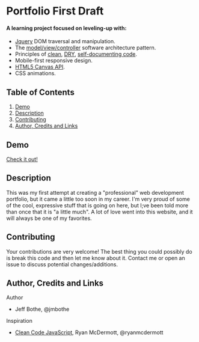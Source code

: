 # Portfolio First Draft

#### A learning project focused on leveling-up with:
* [Jquery](https://jquery.com/) DOM traversal and manipulation.
* The [model/view/controller](https://en.wikipedia.org/wiki/Model%E2%80%93view%E2%80%93controller) software architecture pattern.
* Principles of [clean](https://github.com/ryanmcdermott/clean-code-javascript), [DRY](https://en.wikipedia.org/wiki/Don%27t_repeat_yourself), [self-documenting code](https://en.wikipedia.org/wiki/Self-documenting_code).
* Mobile-first responsive design.
* [HTML5 Canvas API](https://developer.mozilla.org/en-US/docs/Web/API/Canvas_API).
* CSS animations.

## Table of Contents

1. [Demo](#demo)
2. [Description](#description)
4. [Contributing](#contributing)
5. [Author, Credits and Links](#author)

<a name="demo"/>

## Demo

[Check it out!](https://jmbothe.github.io/portfolio-old/)

<a name="description"/>

## Description

This was my first attempt at creating a "professional" web development portfolio, but it came a little too soon in my career. I'm very proud of some of the cool, expressive stuff that is going on here, but I;ve been told more than once that it is "a little much". A lot of love went into this website, and it will always be one of my favorites.

<a name="contributing"/>

## Contributing

Your contributions are very welcome! The best thing you could possibly do is break this code and then let me know about it. Contact me or open an issue to discuss potential changes/additions.

<a name="author"/>

## Author, Credits and Links

Author
* Jeff Bothe, @jmbothe

Inspiration
* [Clean Code JavaScript](https://github.com/ryanmcdermott/clean-code-javascript), Ryan McDermott, @ryanmcdermott
